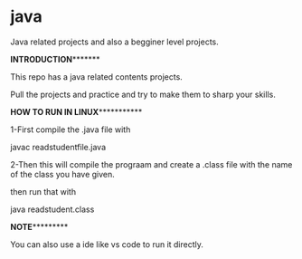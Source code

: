 # java
Java related projects and also a begginer level projects.

******INTRODUCTION*************

This repo has a java related contents projects.

Pull the projects and practice and try to make them to sharp your skills.

********HOW TO RUN IN LINUX*******************

1-First compile the .java file with

javac readstudentfile.java

2-Then this will compile the prograam and create a .class file with the name of the class you have given.

then run that with

java readstudent.class


****NOTE*************

You can also use a ide like vs code to run it directly.


